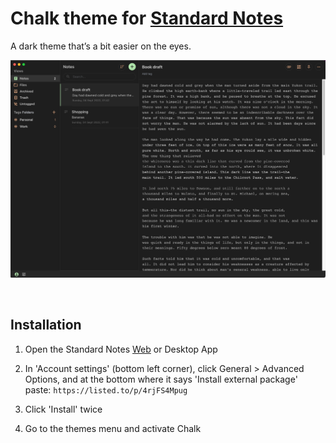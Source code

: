 # Chalk theme for [Standard Notes](https://standardnotes.org)

A dark theme that’s a bit easier on the eyes.

![Preview](https://raw.githubusercontent.com/rpickering/sn-chalk-theme/master/preview.png)

<br>

## Installation

1. Open the Standard Notes [Web](https://app.standardnotes.org/) or Desktop App

2. In 'Account settings' (bottom left corner), click General > Advanced Options, and at the bottom where it says 'Install external package' paste:
`https://listed.to/p/4rjFS4Mpug`

3. Click 'Install' twice

4. Go to the themes menu and activate Chalk